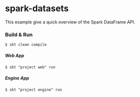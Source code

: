 # spark-datasets
This example give a quick overview of the Spark DataFrame API.

### Build & Run

```sbtshell
$ sbt clean compile 
```

##### Web App
```shell script
$ sbt "project web" run 
```

##### Engine App
```shell script
$ sbt "project engine" run 
```